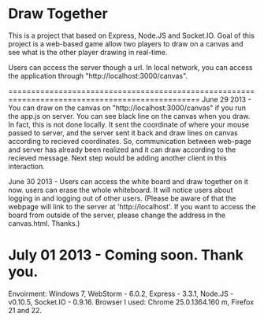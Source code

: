 Draw Together
============
This is a project that based on Express, Node.JS and Socket.IO. Goal of this project is a web-based game allow two players to draw on a canvas and see what is the other player drawing in real-time.

Users can access the server though a url. In local network, you can access the application through "http://localhost:3000/canvas".

================================================================================================
June 29 2013 - 	You can draw on the canvas on "http://localhost:3000/canvas" if you run the app.js on server.
		You can see black line on the canvas when you draw. In fact, this is not done locally. It sent the coordinate of where your mouse passed to server, and the server sent it back and draw lines on canvas according to recieved coordinates.
		So, communication between web-page and server has already been realized and it can draw according to the recieved message. Next step would be adding another client in this interaction.
		
June 30 2013 - 	Users can access the white board and draw together on it now. 
		users can erase the whole whiteboard. 
		It will notice users about logging in and logging out of other users.
		(Please be aware of that the webpage will link to the server at 'http://localhost'. If you want to access the board from outside of the server, please change the address in the canvas.html. Thanks.)

July 01 2013 -  Coming soon. Thank you.
================================================================================================
Envoirment: Windows 7, WebStorm - 6.0.2, Express - 3.3.1, Node.JS - v0.10.5, Socket.IO - 0.9.16.
Browser I used: Chrome 25.0.1364.160 m, Firefox 21 and 22.
